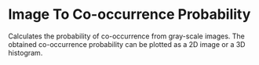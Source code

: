 # Image To Co-occurrence Probability
Calculates the probability of co-occurrence from gray-scale images.
The obtained co-occurrence probability can be plotted as a 2D image or a 3D histogram.


